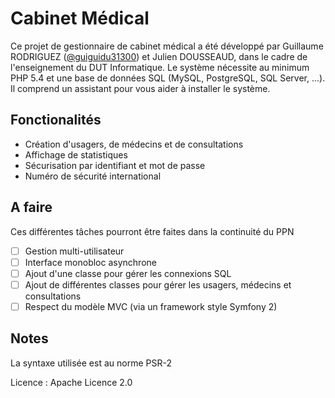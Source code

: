 # Cabinet Médical

Ce projet de gestionnaire de cabinet médical a été développé par Guillaume RODRIGUEZ ([@guiguidu31300](https://twitter.com/guiguidu31300)) et Julien DOUSSEAUD, dans le cadre de l'enseignement du DUT Informatique.
Le système nécessite au minimum PHP 5.4 et une base de données SQL (MySQL, PostgreSQL, SQL Server, ...).
Il comprend un assistant pour vous aider à installer le système.

## Fonctionalités

- Création d'usagers, de médecins et de consultations
- Affichage de statistiques
- Sécurisation par identifiant et mot de passe
- Numéro de sécurité international

## A faire
Ces différentes tâches pourront être faites dans la continuité du PPN

- [ ] Gestion multi-utilisateur
- [ ] Interface monobloc asynchrone
- [ ] Ajout d'une classe pour gérer les connexions SQL
- [ ] Ajout de différentes classes pour gérer les usagers, médecins et consultations
- [ ] Respect du modèle MVC (via un framework style Symfony 2)

## Notes
La syntaxe utilisée est au norme PSR-2

Licence : Apache Licence 2.0
